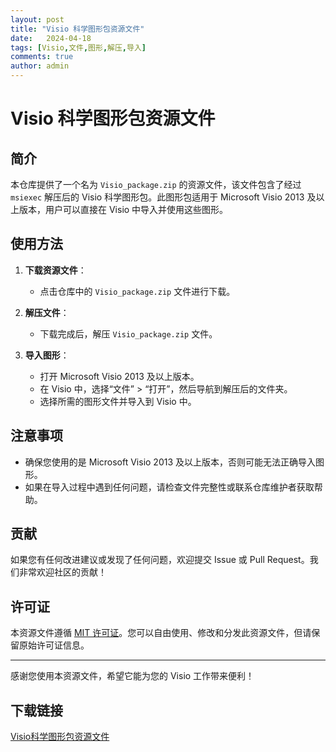 ```yaml
---
layout: post
title: "Visio 科学图形包资源文件"
date:   2024-04-18
tags: [Visio,文件,图形,解压,导入]
comments: true
author: admin
---
```

# Visio 科学图形包资源文件

## 简介

本仓库提供了一个名为 `Visio_package.zip` 的资源文件，该文件包含了经过 `msiexec` 解压后的 Visio 科学图形包。此图形包适用于 Microsoft Visio 2013 及以上版本，用户可以直接在 Visio 中导入并使用这些图形。

## 使用方法

1. **下载资源文件**：
   - 点击仓库中的 `Visio_package.zip` 文件进行下载。

2. **解压文件**：
   - 下载完成后，解压 `Visio_package.zip` 文件。

3. **导入图形**：
   - 打开 Microsoft Visio 2013 及以上版本。
   - 在 Visio 中，选择“文件” > “打开”，然后导航到解压后的文件夹。
   - 选择所需的图形文件并导入到 Visio 中。

## 注意事项

- 确保您使用的是 Microsoft Visio 2013 及以上版本，否则可能无法正确导入图形。
- 如果在导入过程中遇到任何问题，请检查文件完整性或联系仓库维护者获取帮助。

## 贡献

如果您有任何改进建议或发现了任何问题，欢迎提交 Issue 或 Pull Request。我们非常欢迎社区的贡献！

## 许可证

本资源文件遵循 [MIT 许可证](LICENSE)。您可以自由使用、修改和分发此资源文件，但请保留原始许可证信息。

---

感谢您使用本资源文件，希望它能为您的 Visio 工作带来便利！

## 下载链接

[Visio科学图形包资源文件](https://pan.quark.cn/s/3ea7b631948c)